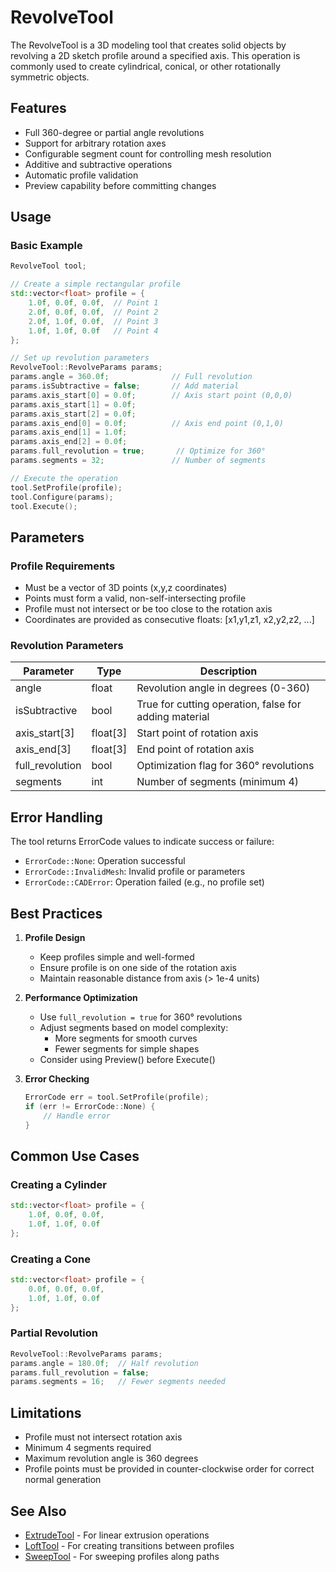 # RevolveTool

The RevolveTool is a 3D modeling tool that creates solid objects by revolving a 2D sketch profile around a specified axis. This operation is commonly used to create cylindrical, conical, or other rotationally symmetric objects.

## Features

- Full 360-degree or partial angle revolutions
- Support for arbitrary rotation axes
- Configurable segment count for controlling mesh resolution
- Additive and subtractive operations
- Automatic profile validation
- Preview capability before committing changes

## Usage

### Basic Example

```cpp
RevolveTool tool;

// Create a simple rectangular profile
std::vector<float> profile = {
    1.0f, 0.0f, 0.0f,  // Point 1
    2.0f, 0.0f, 0.0f,  // Point 2
    2.0f, 1.0f, 0.0f,  // Point 3
    1.0f, 1.0f, 0.0f   // Point 4
};

// Set up revolution parameters
RevolveTool::RevolveParams params;
params.angle = 360.0f;              // Full revolution
params.isSubtractive = false;       // Add material
params.axis_start[0] = 0.0f;        // Axis start point (0,0,0)
params.axis_start[1] = 0.0f;
params.axis_start[2] = 0.0f;
params.axis_end[0] = 0.0f;          // Axis end point (0,1,0)
params.axis_end[1] = 1.0f;
params.axis_end[2] = 0.0f;
params.full_revolution = true;       // Optimize for 360°
params.segments = 32;               // Number of segments

// Execute the operation
tool.SetProfile(profile);
tool.Configure(params);
tool.Execute();
```

## Parameters

### Profile Requirements

- Must be a vector of 3D points (x,y,z coordinates)
- Points must form a valid, non-self-intersecting profile
- Profile must not intersect or be too close to the rotation axis
- Coordinates are provided as consecutive floats: [x1,y1,z1, x2,y2,z2, ...]

### Revolution Parameters

| Parameter | Type | Description |
|-----------|------|-------------|
| angle | float | Revolution angle in degrees (0-360) |
| isSubtractive | bool | True for cutting operation, false for adding material |
| axis_start[3] | float[3] | Start point of rotation axis |
| axis_end[3] | float[3] | End point of rotation axis |
| full_revolution | bool | Optimization flag for 360° revolutions |
| segments | int | Number of segments (minimum 4) |

## Error Handling

The tool returns ErrorCode values to indicate success or failure:

- `ErrorCode::None`: Operation successful
- `ErrorCode::InvalidMesh`: Invalid profile or parameters
- `ErrorCode::CADError`: Operation failed (e.g., no profile set)

## Best Practices

1. **Profile Design**
   - Keep profiles simple and well-formed
   - Ensure profile is on one side of the rotation axis
   - Maintain reasonable distance from axis (> 1e-4 units)

2. **Performance Optimization**
   - Use `full_revolution = true` for 360° revolutions
   - Adjust segments based on model complexity:
     - More segments for smooth curves
     - Fewer segments for simple shapes
   - Consider using Preview() before Execute()

3. **Error Checking**
   ```cpp
   ErrorCode err = tool.SetProfile(profile);
   if (err != ErrorCode::None) {
       // Handle error
   }
   ```

## Common Use Cases

### Creating a Cylinder
```cpp
std::vector<float> profile = {
    1.0f, 0.0f, 0.0f,
    1.0f, 1.0f, 0.0f
};
```

### Creating a Cone
```cpp
std::vector<float> profile = {
    0.0f, 0.0f, 0.0f,
    1.0f, 1.0f, 0.0f
};
```

### Partial Revolution
```cpp
RevolveTool::RevolveParams params;
params.angle = 180.0f;  // Half revolution
params.full_revolution = false;
params.segments = 16;   // Fewer segments needed
```

## Limitations

- Profile must not intersect rotation axis
- Minimum 4 segments required
- Maximum revolution angle is 360 degrees
- Profile points must be provided in counter-clockwise order for correct normal generation

## See Also

- [ExtrudeTool](ExtrudeTool.md) - For linear extrusion operations
- [LoftTool](LoftTool.md) - For creating transitions between profiles
- [SweepTool](SweepTool.md) - For sweeping profiles along paths
